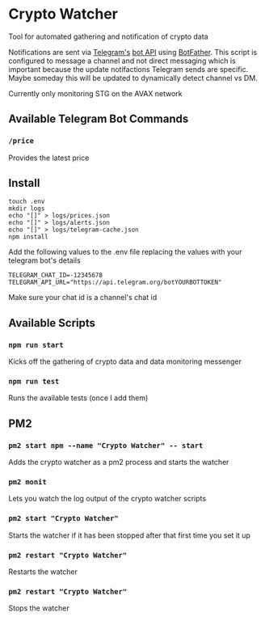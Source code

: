 # Crypto Watcher
Tool for automated gathering and notification of crypto data

Notifications are sent via [Telegram's](https://telegram.org/) [bot API](https://core.telegram.org/bots#6-botfather) using [BotFather](https://t.me/botfather). This script is configured to message a channel and not direct messaging which is important because the update notifactions Telegram sends are specific. Maybe someday this will be updated to dynamically detect channel vs DM.

Currently only monitoring STG on the AVAX network

## Available Telegram Bot Commands

### `/price`
Provides the latest price

## Install
```
touch .env
mkdir logs
echo "[]" > logs/prices.json
echo "[]" > logs/alerts.json
echo "[]" > logs/telegram-cache.json
npm install
```

Add the following values to the .env file replacing the values with your telegram bot's details
```
TELEGRAM_CHAT_ID=-12345678
TELEGRAM_API_URL="https://api.telegram.org/botYOURBOTTOKEN"
```
Make sure your chat id is a channel's chat id




## Available Scripts

### `npm run start`

Kicks off the gathering of crypto data and data monitoring messenger

### `npm run test`

Runs the available tests (once I add them)


## PM2

### `pm2 start npm --name "Crypto Watcher" -- start`

Adds the crypto watcher as a pm2 process and starts the watcher

### `pm2 monit`

Lets you watch the log output of the crypto watcher scripts

### `pm2 start "Crypto Watcher"`

Starts the watcher if it has been stopped after that first time you set it up

### `pm2 restart "Crypto Watcher"`

Restarts the watcher

### `pm2 restart "Crypto Watcher"`

Stops the watcher
